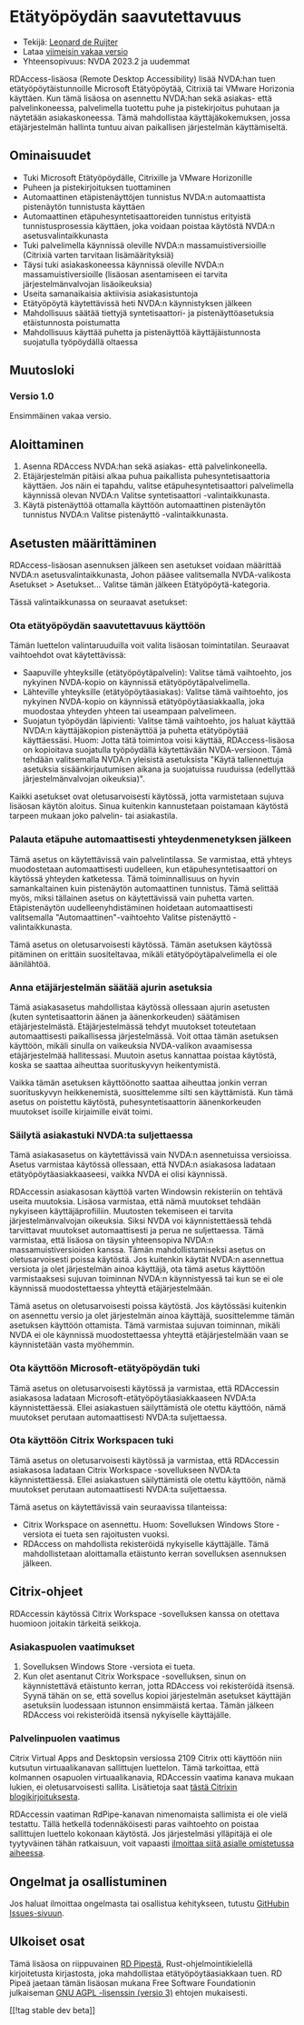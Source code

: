 # Etätyöpöydän saavutettavuus #

* Tekijä: [Leonard de Ruijter][1]
* Lataa [viimeisin vakaa versio][2]
* Yhteensopivuus: NVDA 2023.2 ja uudemmat

RDAccess-lisäosa (Remote Desktop Accessibility) lisää NVDA:han tuen
etätyöpöytäistunnoille Microsoft Etätyöpöytää, Citrixiä tai VMware Horizonia
käyttäen. Kun tämä lisäosa on asennettu NVDA:han sekä asiakas- että
palvelinkoneessa, palvelimella tuotettu puhe ja pistekirjoitus puhutaan ja
näytetään asiakaskoneessa. Tämä mahdollistaa käyttäjäkokemuksen, jossa
etäjärjestelmän hallinta tuntuu aivan paikallisen järjestelmän
käyttämiseltä.

## Ominaisuudet

* Tuki Microsoft Etätyöpöydälle, Citrixille ja VMware Horizonille
* Puheen ja pistekirjoituksen tuottaminen
* Automaattinen etäpistenäyttöjen tunnistus NVDA:n automaattista pistenäytön
  tunnistusta käyttäen
* Automaattinen etäpuhesyntetisaattoreiden tunnistus erityistä
  tunnistusprosessia käyttäen, joka voidaan poistaa käytöstä NVDA:n
  asetusvalintaikkunasta
* Tuki palvelimella käynnissä oleville NVDA:n massamuistiversioille
  (Citrixiä varten tarvitaan lisämäärityksiä)
* Täysi tuki asiakaskoneessa käynnissä oleville NVDA:n massamuistiversioille
  (lisäosan asentamiseen ei tarvita järjestelmänvalvojan lisäoikeuksia)
* Useita samanaikaisia aktiivisia asiakasistuntoja
* Etätyöpöytä käytettävissä heti NVDA:n käynnistyksen jälkeen
* Mahdollisuus säätää tiettyjä syntetisaattori- ja pistenäyttöasetuksia
  etäistunnosta poistumatta
* Mahdollisuus käyttää puhetta ja pistenäyttöä käyttäjäistunnosta suojatulla
  työpöydällä oltaessa

## Muutosloki

### Versio 1.0

Ensimmäinen vakaa versio.

## Aloittaminen

1. Asenna RDAccess NVDA:han sekä asiakas- että palvelinkoneella.
1. Etäjärjestelmän pitäisi alkaa puhua paikallista puhesyntetisaattoria
   käyttäen. Jos näin ei tapahdu, valitse etäpuhesyntetisaattori
   palvelimella käynnissä olevan NVDA:n Valitse syntetisaattori
   -valintaikkunasta.
1. Käytä pistenäyttöä ottamalla käyttöön automaattinen pistenäytön tunnistus
   NVDA:n Valitse pistenäyttö -valintaikkunasta.

## Asetusten määrittäminen

RDAccess-lisäosan asennuksen jälkeen sen asetukset voidaan määrittää NVDA:n asetusvalintaikkunasta, Johon pääsee valitsemalla NVDA-valikosta Asetukset > Asetukset...
Valitse tämän jälkeen Etätyöpöytä-kategoria.

Tässä valintaikkunassa on seuraavat asetukset:

### Ota etätyöpöydän saavutettavuus käyttöön

Tämän luettelon valintaruuduilla voit valita lisäosan
toimintatilan. Seuraavat vaihtoehdot ovat käytettävissä:

* Saapuville yhteyksille (etätyöpöytäpalvelin): Valitse tämä vaihtoehto, jos
  nykyinen NVDA-kopio on käynnissä etätyöpöytäpalvelimella.
* Lähteville yhteyksille (etätyöpöytäasiakas): Valitse tämä vaihtoehto, jos
  nykyinen NVDA-kopio on käynnissä etätyöpöytäasiakkaalla, joka muodostaa
  yhteyden yhteen tai useampaan palvelimeen.
* Suojatun työpöydän läpivienti: Valitse tämä vaihtoehto, jos haluat käyttää
  NVDA:n käyttäjäkopion pistenäyttöä ja puhetta etätyöpöytää
  käyttäessäsi. Huom: Jotta tätä toimintoa voisi käyttää, RDAccess-lisäosa
  on kopioitava suojatulla työpöydällä käytettävään NVDA-versioon. Tämä
  tehdään valitsemalla NVDA:n yleisistä asetuksista "Käytä tallennettuja
  asetuksia sisäänkirjautumisen aikana ja suojatuissa ruuduissa (edellyttää
  järjestelmänvalvojan oikeuksia)".

Kaikki asetukset ovat oletusarvoisesti käytössä, jotta varmistetaan sujuva
lisäosan käytön aloitus. Sinua kuitenkin kannustetaan poistamaan käytöstä
tarpeen mukaan joko palvelin- tai asiakastila.

### Palauta etäpuhe automaattisesti yhteydenmenetyksen jälkeen

Tämä asetus on käytettävissä vain palvelintilassa. Se varmistaa, että yhteys
muodostetaan automaattisesti uudelleen, kun etäpuhesyntetisaattori on
käytössä yhteyden katketessa.  Tämä toiminnallisuus on hyvin samankaltainen
kuin pistenäytön automaattinen tunnistus.  Tämä selittää myös, miksi
tällainen asetus on käytettävissä vain puhetta varten.  Etäpistenäytön
uudelleenyhdistäminen hoidetaan automaattisesti valitsemalla
"Automaattinen"-vaihtoehto Valitse pistenäyttö -valintaikkunasta.

Tämä asetus on oletusarvoisesti käytössä. Tämän asetuksen käytössä pitäminen
on erittäin suositeltavaa, mikäli etätyöpöytäpalvelimella ei ole äänilähtöä.

### Anna etäjärjestelmän säätää ajurin asetuksia

Tämä asiakasasetus mahdollistaa käytössä ollessaan ajurin asetusten (kuten
syntetisaattorin äänen ja äänenkorkeuden) säätämisen etäjärjestelmästä.
Etäjärjestelmässä tehdyt muutokset toteutetaan automaattisesti paikallisessa
järjestelmässä.  Voit ottaa tämän asetuksen käyttöön, mikäli sinulla on
vaikeuksia NVDA-valikon avaamisessa etäjärjestelmää hallitessasi.  Muutoin
asetus kannattaa poistaa käytöstä, koska se saattaa aiheuttaa suorituskyvyn
heikentymistä.

Vaikka tämän asetuksen käyttöönotto saattaa aiheuttaa jonkin verran
suorituskyvyn heikkenemistä, suosittelemme silti sen käyttämistä. Kun tämä
asetus on poistettu käytöstä, puhesyntetisaattorin äänenkorkeuden muutokset
isoille kirjaimille eivät toimi.

### Säilytä asiakastuki NVDA:ta suljettaessa

Tämä asiakasasetus on käytettävissä vain NVDA:n asennetuissa versioissa.
Asetus varmistaa käytössä ollessaan, että NVDA:n asiakasosa ladataan
etätyöpöytäasiakkaaseesi, vaikka NVDA ei olisi käynnissä.

RDAccessin asiakasosan käyttöä varten Windowsin rekisteriin on tehtävä
useita muutoksia. Lisäosa varmistaa, että nämä muutokset tehdään nykyiseen
käyttäjäprofiiliin. Muutosten tekemiseen ei tarvita järjestelmänvalvojan
oikeuksia. Siksi NVDA voi käynnistettäessä tehdä tarvittavat muutokset
automaattisesti ja perua ne suljettaessa. Tämä varmistaa, että lisäosa on
täysin yhteensopiva NVDA:n massamuistiversioiden kanssa. Tämän
mahdollistamiseksi asetus on oletusarvoisesti poissa käytöstä. Jos kuitenkin
käytät NVDA:n asennettua versiota ja olet järjestelmän ainoa käyttäjä, ota
tämä asetus käyttöön varmistaaksesi sujuvan toiminnan NVDA:n käynnistyessä
tai kun se ei ole käynnissä muodostettaessa yhteyttä etäjärjestelmään.

Tämä asetus on oletusarvoisesti poissa käytöstä. Jos käytössäsi kuitenkin on
asennettu versio ja olet järjestelmän ainoa käyttäjä, suosittelemme tämän
asetuksen käyttöön ottamista. Tämä varmistaa sujuvan toiminnan, mikäli NVDA
ei ole käynnissä muodostettaessa yhteyttä etäjärjestelmään vaan se
käynnistetään vasta myöhemmin.

### Ota käyttöön Microsoft-etätyöpöydän tuki

Tämä asetus on oletusarvoisesti käytössä ja varmistaa, että  RDAccessin
asiakasosa ladataan Microsoft-etätyöpöytäasiakkaaseen NVDA:ta
käynnistettäessä.  Ellei asiakastuen säilyttämistä ole otettu käyttöön, nämä
muutokset perutaan automaattisesti NVDA:ta suljettaessa.

### Ota käyttöön Citrix Workspacen tuki

Tämä asetus on oletusarvoisesti käytössä ja varmistaa, että RDAccessin
asiakasosa ladataan Citrix Workspace -sovellukseen NVDA:ta
käynnistettäessä.  Ellei asiakastuen säilyttämistä ole otettu käyttöön, nämä
muutokset perutaan automaattisesti NVDA:ta suljettaessa.

Tämä asetus on käytettävissä vain seuraavissa tilanteissa:

* Citrix Workspace on asennettu. Huom: Sovelluksen Windows Store -versiota
  ei tueta sen rajoitusten vuoksi.
* RDAccess on mahdollista rekisteröidä nykyiselle käyttäjälle. Tämä
  mahdollistetaan aloittamalla etäistunto kerran sovelluksen asennuksen
  jälkeen.

## Citrix-ohjeet

RDAccessin käytössä Citrix Workspace -sovelluksen kanssa on otettava
huomioon joitakin tärkeitä seikkoja.

### Asiakaspuolen vaatimukset

1. Sovelluksen Windows Store -versiota ei tueta.
2. Kun olet asentanut Citrix Workspace -sovelluksen, sinun on käynnistettävä
   etäistunto kerran, jotta RDAccess voi rekisteröidä itsensä. Syynä tähän
   on se, että sovellus kopioi järjestelmän asetukset käyttäjän asetuksiin
   luodessaan istunnon ensimmäistä kertaa. Tämän jälkeen RDAccess voi
   rekisteröidä itsensä nykyiselle käyttäjälle.

### Palvelinpuolen vaatimus

Citrix Virtual Apps and Desktopsin versiossa 2109 Citrix otti käyttöön niin
kutsutun virtuaalikanavan sallittujen luettelon. Tämä tarkoittaa, että
kolmannen osapuolen virtuaalikanavia, RDAccessin vaatima kanava mukaan
lukien, ei oletusarvoisesti sallita. Lisätietoja saat [tästä Citrixin
blogikirjoituksesta](https://www.citrix.com/blogs/2021/10/14/virtual-channel-allow-list-now-enabled-by-default/).

RDAccessin vaatiman RdPipe-kanavan nimenomaista sallimista ei ole vielä
testattu. Tällä hetkellä todennäköisesti paras vaihtoehto on poistaa
sallittujen luettelo kokonaan käytöstä. Jos järjestelmäsi ylläpitäjä ei ole
tyytyväinen tähän ratkaisuun, voit vapaasti [ilmoittaa siitä asialle
omistetussa aiheessa][3].

## Ongelmat ja osallistuminen

Jos haluat ilmoittaa ongelmasta tai osallistua kehitykseen, tutustu
[GitHubin Issues-sivuun][3].

## Ulkoiset osat

Tämä lisäosa on riippuvainen [RD Pipestä][4], Rust-ohjelmointikielellä
kirjoitetusta kirjastosta, joka mahdollistaa etätyöpöytäasiakkaan tuen.  RD
Pipeä jaetaan tämän lisäosan mukana Free Software Foundationin julkaiseman
[GNU AGPL -lisenssin (versio 3)][5] ehtojen mukaisesti.

[[!tag stable dev beta]]

[1]: https://github.com/leonardder/

[2]: https://www.nvaccess.org/addonStore/legacy?file=rdAccess

[3]: https://github.com/leonardder/rdAccess/issues

[4]: https://github.com/leonardder/rd_pipe-rs

[5]: https://github.com/leonardder/rd_pipe-rs/blob/master/LICENSE
